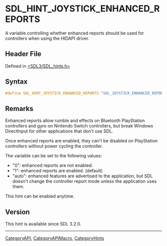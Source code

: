 # SDL_HINT_JOYSTICK_ENHANCED_REPORTS

A variable controlling whether enhanced reports should be used for controllers when using the HIDAPI driver.

## Header File

Defined in [<SDL3/SDL_hints.h>](https://github.com/libsdl-org/SDL/blob/main/include/SDL3/SDL_hints.h)

## Syntax

```c
#define SDL_HINT_JOYSTICK_ENHANCED_REPORTS "SDL_JOYSTICK_ENHANCED_REPORTS"
```

## Remarks

Enhanced reports allow rumble and effects on Bluetooth PlayStation
controllers and gyro on Nintendo Switch controllers, but break Windows
DirectInput for other applications that don't use SDL.

Once enhanced reports are enabled, they can't be disabled on PlayStation
controllers without power cycling the controller.

The variable can be set to the following values:

- "0": enhanced reports are not enabled.
- "1": enhanced reports are enabled. (default)
- "auto": enhanced features are advertised to the application, but SDL
  doesn't change the controller report mode unless the application uses
  them.

This hint can be enabled anytime.

## Version

This hint is available since SDL 3.2.0.





----
[CategoryAPI](CategoryAPI), [CategoryAPIMacro](CategoryAPIMacro), [CategoryHints](CategoryHints)

